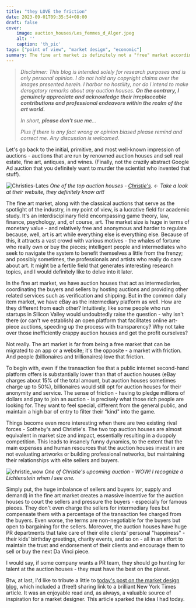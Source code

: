 ```yaml
---
title: "they LOVE the friction"
date: 2023-09-01T09:35:54+08:00
draft: false
cover:
    image: auction_houses/Les_femmes_d_Alger.jpeg
    alt: ''
    caption: 'th_pic'
tags: ["point of view", "market design", "economic"]
summary: The fine art market is definitely not a "free" market according to the classical microeconomic definition. It's a market of friction. And people (billionaires) love that.
---
```


> *Disclaimer: This blog is intended solely for research purposes and is only personal opinion. I do not hold any copyright claims over the images presented herein. I harbor no hostility, nor do I intend to make derogatory remarks about any auction houses. **On the contrary, I genuinely appreciate and acknowledge their irreplaceable contributions and professional endeavors within the realm of the art world.***
>
> *In short, **please don't sue me**...*
>
> *Plus if there is any fact wrong or opinion biased please remind and correct me. Any discussion is welcomed.*

Let's go back to the initial, primitive, and most well-known impression of auctions - auctions that are run by renowned auction houses and sell real estate, fine art, antiques, and wines. (Finally, not the crazily abstract Google Ad auction that you definitely want to murder the scientist who invented that stuff).

![Christies-Lates](/auction_houses/Christies-Lates.jpg)
*One of the top auction houses - [Christie's](https://www.christies.com). <- Take a look at their website, they definitely know art!*

The fine art market, along with the classical auctions that serve as the spotlight of the industry, in my point of view, is a lucrative field for academic study. It's an interdisciplinary field encompassing game theory, law, finance, psychology, and, of course, art. The market size is huge in terms of monetary value - and relatively free and anonymous and harder to regulate because, well, art is art while everything else is everything else. Because of this, it attracts a vast crowd with various motives - the whales of fortune who really own or buy the pieces; intelligent people and intermediates who seek to navigate the system to benefit themselves a little from the frenzy; and possibly sometimes, the professionals and artists who really do care about art. It might be a fertile field that generates interesting research topics, and I would definitely like to delve into it later.

In the fine art market, we have auction houses that act as intermediaries, coordinating the buyers and sellers by hosting auctions and providing other related services such as verification and shipping. But in the common daily item market, we have eBay as the intermediary platform as well. How are they different from each other? Intuitively, like some people who run startups in Silicon Valley would undoubtedly raise the question - why isn't there (or can't we establish) an open platform that facilitates online art-piece auctions, speeding up the process with transparency? Why not take over those inefficiently crappy auction houses and get the profit ourselves?

Not really. The art market is far from being a free market that can be migrated to an app or a website; it's the opposite - a market with friction. And people (billionaires and trillionaires) love that friction.

To begin with, even if the transaction fee that a public internet second-hand platform offers is substantially lower than that of auction houses (eBay charges about 15% of the total amount, but auction houses sometimes charge up to 50%), billionaires would still opt for auction houses for their anonymity and service. The sense of friction - having to pledge millions of dollars and pay to join an auction - is precisely what those rich people are looking for. They want to feel special, different from the general public, and maintain a high bar of entry to filter their "kind" into the game.

Things become even more interesting when there are two existing rival forces - Sotheby's and Christie's. The two top auction houses are almost equivalent in market size and impact, essentially resulting in a duopoly competition. This leads to insanely funny dynamics, to the extent that the main expenses and human resources that the auction houses invest in are not evaluating artworks or building professional networks, but maintaining their relationships with elite sellers and buyers.

![christie_wow](/auction_houses/christie_wow.jpeg)
*One of Christie's upcoming auction - WOW! I recognize a Lichtenstein when I see one.*

Simply put, the huge imbalance of sellers and buyers (or, supply and demand) in the fine art market creates a massive incentive for the auction houses to court the sellers and pressure the buyers - especially for famous pieces. They don't even charge the sellers for intermediary fees but compensate them with a percentage of the transaction fee charged from the buyers. Even worse, the terms are non-negotiable for the buyers but open to bargaining for the sellers. Moreover, the auction houses have huge PR departments that take care of their elite clients' personal "happiness" - their kids' birthday greetings, charity events, and so on - all in an effort to maintain the trust and endorsement of their clients and encourage them to sell or buy the next Da Vinci piece.

I would say, if some company wants a PR team, they should go hunting for talent at the auction houses - they must have the best on the planet.

Btw, at last, I'd like to tribute a little to [today's post on the market design blog](http://marketdesigner.blogspot.com/2023/08/the-underbelly-of-global-art-market-nyt.html), which included a (free!) sharing link to a brilliant New York Times article.  It was an enjoyable read and, as always, a valuable source of inspiration for a market designer. This article sparked the idea I had today.



